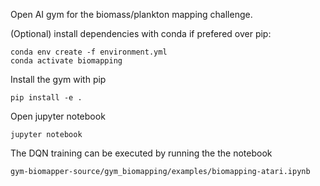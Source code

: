 Open AI gym for the biomass/plankton mapping challenge.

(Optional) install dependencies with conda if prefered over pip:

    conda env create -f environment.yml
    conda activate biomapping

Install the gym with pip

    pip install -e .

Open jupyter notebook

    jupyter notebook
    
The DQN training can be executed by running the the notebook

    gym-biomapper-source/gym_biomapping/examples/biomapping-atari.ipynb
